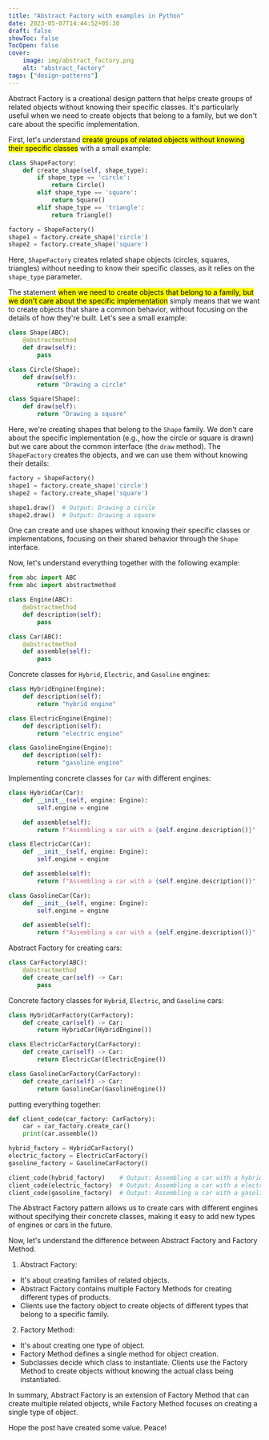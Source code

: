 ```yaml
---
title: "Abstract Factory with examples in Python"
date: 2023-05-07T14:44:52+05:30
draft: false
showToc: false
TocOpen: false
cover:
    image: img/abstract_factory.png
    alt: "abstract_factory"
tags: ["design-patterns"]
---
```


Abstract Factory is a creational design pattern that helps create groups of related objects without knowing their specific classes. It's particularly useful when we need to create objects that belong to a family, but we don't care about the specific implementation.

First, let's understand <mark>create groups of related objects without knowing their specific classes</mark> with a small example:
```python
class ShapeFactory:
    def create_shape(self, shape_type):
        if shape_type == 'circle':
            return Circle()
        elif shape_type == 'square':
            return Square()
        elif shape_type == 'triangle':
            return Triangle()

factory = ShapeFactory()
shape1 = factory.create_shape('circle')
shape2 = factory.create_shape('square')
```
Here, `ShapeFactory` creates related shape objects (circles, squares, triangles) without needing to know their specific classes, as it relies on the `shape_type` parameter.

The statement <mark>when we need to create objects that belong to a family, but we don't care about the specific implementation</mark> simply means that we want to create objects that share a common behavior, without focusing on the details of how they're built. Let's see a small example:
```python
class Shape(ABC):
    @abstractmethod
    def draw(self):
        pass

class Circle(Shape):
    def draw(self):
        return "Drawing a circle"

class Square(Shape):
    def draw(self):
        return "Drawing a square"
```
Here, we're creating shapes that belong to the `Shape` family. We don't care about the specific implementation (e.g., how the circle or square is drawn) but we care about the common interface (the `draw` method). The `ShapeFactory` creates the objects, and we can use them without knowing their details:

```python
factory = ShapeFactory()
shape1 = factory.create_shape('circle')
shape2 = factory.create_shape('square')

shape1.draw()  # Output: Drawing a circle
shape2.draw()  # Output: Drawing a square
```
One can create and use shapes without knowing their specific classes or implementations, focusing on their shared behavior through the `Shape` interface.

Now, let's understand everything together with the following example:
```python
from abc import ABC
from abc import abstractmethod

class Engine(ABC):
    @abstractmethod
    def description(self):
        pass

class Car(ABC):
    @abstractmethod
    def assemble(self):
        pass

```

Concrete classes for `Hybrid`, `Electric`, and `Gasoline` engines:
```python
class HybridEngine(Engine):
    def description(self):
        return "hybrid engine"

class ElectricEngine(Engine):
    def description(self):
        return "electric engine"

class GasolineEngine(Engine):
    def description(self):
        return "gasoline engine"
```

Implementing concrete classes for `Car` with different engines:
```python
class HybridCar(Car):
    def __init__(self, engine: Engine):
        self.engine = engine

    def assemble(self):
        return f"Assembling a car with a {self.engine.description()}"

class ElectricCar(Car):
    def __init__(self, engine: Engine):
        self.engine = engine

    def assemble(self):
        return f"Assembling a car with a {self.engine.description()}"

class GasolineCar(Car):
    def __init__(self, engine: Engine):
        self.engine = engine

    def assemble(self):
        return f"Assembling a car with a {self.engine.description()}"

```

Abstract Factory for creating cars:
```python
class CarFactory(ABC):
    @abstractmethod
    def create_car(self) -> Car:
        pass
```

Concrete factory classes for `Hybrid`, `Electric`, and `Gasoline` cars:
```python
class HybridCarFactory(CarFactory):
    def create_car(self) -> Car:
        return HybridCar(HybridEngine())

class ElectricCarFactory(CarFactory):
    def create_car(self) -> Car:
        return ElectricCar(ElectricEngine())

class GasolineCarFactory(CarFactory):
    def create_car(self) -> Car:
        return GasolineCar(GasolineEngine())
```

putting everything together:
```python
def client_code(car_factory: CarFactory):
    car = car_factory.create_car()
    print(car.assemble())

hybrid_factory = HybridCarFactory()
electric_factory = ElectricCarFactory()
gasoline_factory = GasolineCarFactory()

client_code(hybrid_factory)    # Output: Assembling a car with a hybrid engine
client_code(electric_factory)  # Output: Assembling a car with a electric engine
client_code(gasoline_factory)  # Output: Assembling a car with a gasoline engine
```
The Abstract Factory pattern allows us to create cars with different engines without specifying their concrete classes, making it easy to add new types of engines or cars in the future.

Now, let's understand the difference between Abstract Factory and Factory Method.
1. Abstract Factory:
- It's about creating families of related objects.
- Abstract Factory contains multiple Factory Methods for creating different types of products.
- Clients use the factory object to create objects of different types that belong to a specific family.

2. Factory Method:
- It's about creating one type of object.
- Factory Method defines a single method for object creation.
- Subclasses decide which class to instantiate. Clients use the Factory Method to create objects without knowing the actual class being instantiated.

In summary, Abstract Factory is an extension of Factory Method that can create multiple related objects, while Factory Method focuses on creating a single type of object.

Hope the post have created some value. Peace!